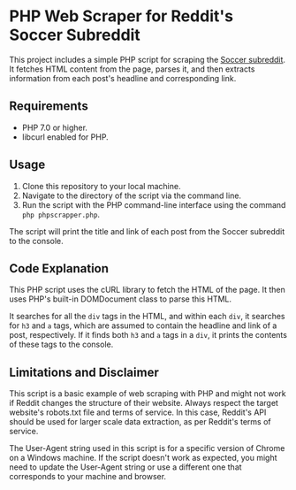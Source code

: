 # PHP Web Scraper for Reddit's Soccer Subreddit

This project includes a simple PHP script for scraping the [Soccer subreddit](https://www.reddit.com/r/soccer/). It fetches HTML content from the page, parses it, and then extracts information from each post's headline and corresponding link.

## Requirements

- PHP 7.0 or higher.
- libcurl enabled for PHP.

## Usage

1. Clone this repository to your local machine.
2. Navigate to the directory of the script via the command line.
3. Run the script with the PHP command-line interface using the command `php phpscrapper.php`.

The script will print the title and link of each post from the Soccer subreddit to the console.

## Code Explanation

This PHP script uses the cURL library to fetch the HTML of the page. It then uses PHP's built-in DOMDocument class to parse this HTML. 

It searches for all the `div` tags in the HTML, and within each `div`, it searches for `h3` and `a` tags, which are assumed to contain the headline and link of a post, respectively. If it finds both `h3` and `a` tags in a `div`, it prints the contents of these tags to the console.

## Limitations and Disclaimer

This script is a basic example of web scraping with PHP and might not work if Reddit changes the structure of their website. Always respect the target website's robots.txt file and terms of service. In this case, Reddit's API should be used for larger scale data extraction, as per Reddit's terms of service.

The User-Agent string used in this script is for a specific version of Chrome on a Windows machine. If the script doesn't work as expected, you might need to update the User-Agent string or use a different one that corresponds to your machine and browser.
